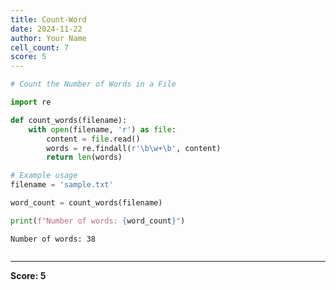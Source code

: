 ```yaml
---
title: Count-Word
date: 2024-11-22
author: Your Name
cell_count: 7
score: 5
---
```


```python
# Count the Number of Words in a File
```


```python
import re
```


```python
def count_words(filename):
    with open(filename, 'r') as file:
        content = file.read()
        words = re.findall(r'\b\w+\b', content)
        return len(words)
```


```python
# Example usage
filename = 'sample.txt'

```


```python
word_count = count_words(filename)

```


```python
print(f"Number of words: {word_count}")

```

    Number of words: 38



```python

```


---
**Score: 5**
